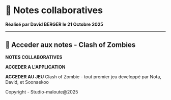 # 🧻 Notes collaboratives

**Réalisé par David BERGER le 21 Octobre 2025**

---

## 📖 Acceder aux notes - Clash of Zombies

**NOTES COLLABORATIVES**

**ACCEDER A L'APPLICATION**


**ACCEDER AU JEU** Clash of Zombie - tout premier jeu developpé par Nota, David, et Soonaekoo


Copyright - Studio-maloute@2025